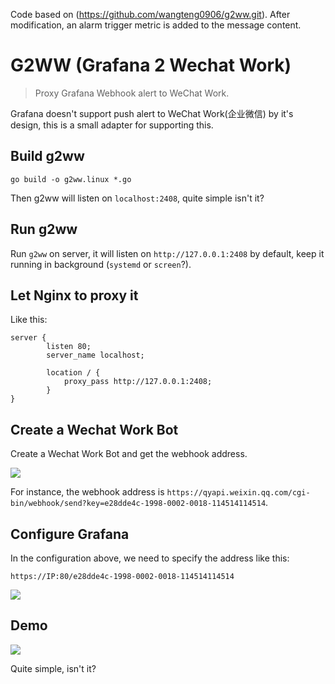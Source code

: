 Code based on (https://github.com/wangteng0906/g2ww.git).
After modification, an alarm trigger metric is added to the message content.
# G2WW (Grafana 2 Wechat Work)
> Proxy Grafana Webhook alert to WeChat Work.

Grafana doesn't support push alert to WeChat Work(企业微信) by it's design, this is a small adapter for supporting this.


## Build g2ww

```
go build -o g2ww.linux *.go
```

Then g2ww will listen on `localhost:2408`, quite simple isn't it?

## Run g2ww

Run `g2ww` on server, it will listen on `http://127.0.0.1:2408` by default, keep it running in background (`systemd` or `screen`?).


## Let Nginx to proxy it

Like this:

```
server {
        listen 80;
        server_name localhost;

        location / {
            proxy_pass http://127.0.0.1:2408;
        }
}
```

## Create a Wechat Work Bot

Create a Wechat Work Bot and get the webhook address.

![](./img/ww-bot.png)

For instance, the webhook address is `https://qyapi.weixin.qq.com/cgi-bin/webhook/send?key=e28dde4c-1998-0002-0018-114514114514`.

## Configure Grafana

In the configuration above, we need to specify the address like this:

`https://IP:80/e28dde4c-1998-0002-0018-114514114514`

![](./img/grafana.png)

## Demo

![](./img/demo.png)

Quite simple, isn't it?
